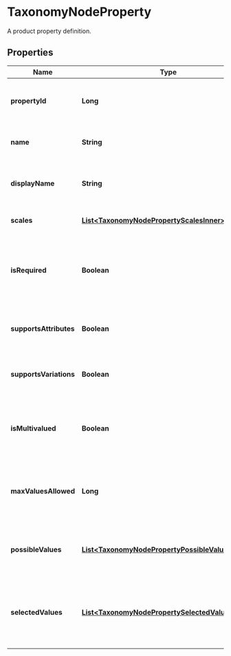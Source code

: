 

# TaxonomyNodeProperty

A product property definition.

## Properties

| Name | Type | Description | Notes |
|------------ | ------------- | ------------- | -------------|
|**propertyId** | **Long** | The unique numeric ID of this product property. |  [optional] |
|**name** | **String** | The name string for this taxonomy node. |  [optional] |
|**displayName** | **String** | The human-readable product property name string. |  [optional] |
|**scales** | [**List&lt;TaxonomyNodePropertyScalesInner&gt;**](TaxonomyNodePropertyScalesInner.md) | A list of available scales. |  [optional] |
|**isRequired** | **Boolean** | When true, listings assigned eligible taxonomy IDs require this property. |  [optional] |
|**supportsAttributes** | **Boolean** | When true, you can use this property in listing attributes. |  [optional] |
|**supportsVariations** | **Boolean** | When true, you can use this property in listing variations. |  [optional] |
|**isMultivalued** | **Boolean** | When true, you can assign multiple property values to this property |  [optional] |
|**maxValuesAllowed** | **Long** | When true, you can assign multiple property values to this property |  [optional] |
|**possibleValues** | [**List&lt;TaxonomyNodePropertyPossibleValuesInner&gt;**](TaxonomyNodePropertyPossibleValuesInner.md) | A list of supported property value strings for this property. |  [optional] |
|**selectedValues** | [**List&lt;TaxonomyNodePropertySelectedValuesInner&gt;**](TaxonomyNodePropertySelectedValuesInner.md) | A list of property value strings automatically and always selected for the given property. |  [optional] |




